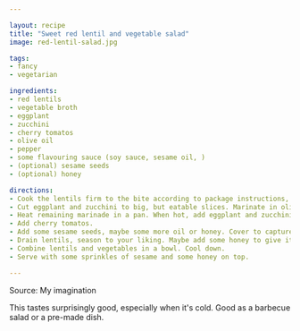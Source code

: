 ```yaml
---

layout: recipe
title: "Sweet red lentil and vegetable salad"
image: red-lentil-salad.jpg

tags:
- fancy
- vegetarian

ingredients:
- red lentils
- vegetable broth
- eggplant
- zucchini
- cherry tomatos
- olive oil
- pepper
- some flavouring sauce (soy sauce, sesame oil, )
- (optional) sesame seeds
- (optional) honey

directions:
- Cook the lentils firm to the bite according to package instructions, don't forget to add vegetable broth to the water.
- Cut eggplant and zucchini to big, but eatable slices. Marinate in olive oil, pepper and the flavouring sauce.
- Heat remaining marinade in a pan. When hot, add eggplant and zucchini and fry until golden brown.
- Add cherry tomatos.
- Add some sesame seeds, maybe some more oil or honey. Cover to capture heat.
- Drain lentils, season to your liking. Maybe add some honey to give it a sweet taste.
- Combine lentils and vegetables in a bowl. Cool down.
- Serve with some sprinkles of sesame and some honey on top.

---
```


Source: My imagination

This tastes surprisingly good, especially when it's cold.
Good as a barbecue salad or a pre-made dish.